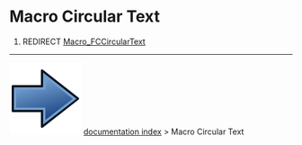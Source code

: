 # Macro Circular Text
1.  REDIRECT [Macro_FCCircularText](Macro_FCCircularText.md)



---
![](images/Button_right.svg) [documentation index](../README.md) > Macro Circular Text
